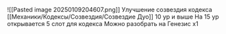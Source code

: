 ![[Pasted image 20250109204607.png]]
Улучшение созвездия кодекса [[Механики/Кодексы/Созвездия/Созвездие Дуо]] 10 ур и выше
На 15 ур открывается 5 слот для кодекса
Можно разобрать на Генезис х1

